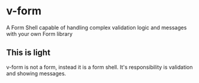 # v-form
A Form Shell capable of handling complex validation logic and messages with your own Form library

## This is light

v-form is not a form, instead it is a form shell. It's responsibility is validation and showing messages.
